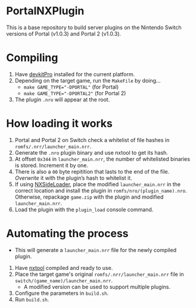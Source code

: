 # PortalNXPlugin

This is a base repository to build server plugins on the Nintendo Switch versions of Portal (v1.0.3) and Portal 2 (v1.0.3).

# Compiling

1. Have [devkitPro](https://devkitpro.org/wiki/Getting_Started) installed for the current platform.
2. Depending on the target game, run the `MakeFile` by doing...
   - ```make GAME_TYPE="-DPORTAL"``` (for Portal)
   - ```make GAME_TYPE="-DPORTAL2"``` (for Portal 2)
3. The plugin `.nro` will appear at the root.

# How loading it works

1. Portal and Portal 2 on Switch check a whitelist of file hashes in `romfs/.nrr/launcher_main.nrr`.
2. Generate the `.nro` plugin binary and use nxtool to get its hash.
3. At offset `0x344` in `launcher_main.nrr`, the number of whitelisted binaries is stored. Increment it by one.
4. There is also a `00` byte repitition that lasts to the end of the file. _Overwrite_ it with the plugin’s hash to whitelist it.
5. If using [NXSideLoader](https://github.com/masagrator/PortalNXSideLoader), place the modified `launcher_main.nrr` in the correct location and install the plugin in `romfs/nro/(plugin_name).nro`. Otherwise, repackage `game.zip` with the plugin and modified `launcher_main.nrr`.
6. Load the plugin with the `plugin_load` console command.

# Automating the process

- This will generate a `launcher_main.nrr` file for the newly compiled plugin.

1. Have [nxtool](https://github.com/dazjo/nxtool) compiled and ready to use.
2. Place the target game's original `romfs/.nrr/launcher_main.nrr` file in `switch/(game_name)/launcher_main.nrr`.
   - A modified version can be used to support multiple plugins.
3. Configure the parameters in `build.sh`.
4. Run `build.sh`.
